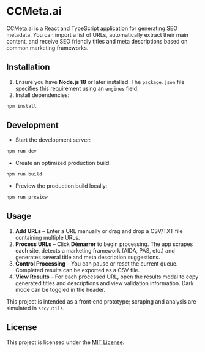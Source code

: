 # CCMeta.ai

CCMeta.ai is a React and TypeScript application for generating SEO metadata. You can import a list of URLs, automatically extract their main content, and receive SEO friendly titles and meta descriptions based on common marketing frameworks.

## Installation

1. Ensure you have **Node.js 18** or later installed. The `package.json` file specifies this requirement using an `engines` field.
2. Install dependencies:

```bash
npm install
```

## Development

- Start the development server:

```bash
npm run dev
```

- Create an optimized production build:

```bash
npm run build
```

- Preview the production build locally:

```bash
npm run preview
```

## Usage

1. **Add URLs** – Enter a URL manually or drag and drop a CSV/TXT file containing multiple URLs.
2. **Process URLs** – Click **Démarrer** to begin processing. The app scrapes each site, detects a marketing framework (AIDA, PAS, etc.) and generates several title and meta description suggestions.
3. **Control Processing** – You can pause or reset the current queue. Completed results can be exported as a CSV file.
4. **View Results** – For each processed URL, open the results modal to copy generated titles and descriptions and view validation information. Dark mode can be toggled in the header.

This project is intended as a front‑end prototype; scraping and analysis are simulated in `src/utils`.

## License

This project is licensed under the [MIT License](LICENSE).

